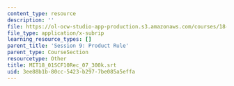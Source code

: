 ```yaml
---
content_type: resource
description: ''
file: https://ol-ocw-studio-app-production.s3.amazonaws.com/courses/18-01sc-single-variable-calculus-fall-2010/3ee88b1b80cc5423b2977be085a5effa_MIT18_01SCF10Rec_07_300k.vtt
file_type: application/x-subrip
learning_resource_types: []
parent_title: 'Session 9: Product Rule'
parent_type: CourseSection
resourcetype: Other
title: MIT18_01SCF10Rec_07_300k.srt
uid: 3ee88b1b-80cc-5423-b297-7be085a5effa
---
```

